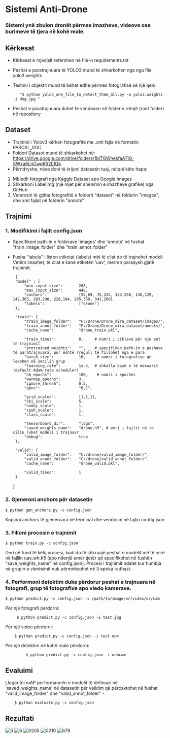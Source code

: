 # Sistemi Anti-Drone 

### Sistemi ynë zbulon dronët përmes imazheve, videove ose burimeve të tjera në kohë reale.

## Kërkesat
+ Kërkesat e mjedisit referohen në file-n requirements.txt
+ Peshat e paratrajnuara të YOLO3 mund të shkarkohen nga nga file yolo3.weights
+ Testimi i objektit mund të bëhet edhe përmes fotografisë së një qeni.

         "$ python yolo3_one_file_to_detect_them_all.py -w yolo3.weights -i dog.jpg "


+ Peshat e paratrajnuara duhet të vendosen në folderin rrënjë (root folder) në repository

## Dataset
+ Trajnimi i Yolov3 kërkon fotografitë me .xml fajla në formatin PASCAL_VOC.
+ Folderi Dataset mund të shkarkohet në: https://drive.google.com/drive/folders/1blTGWhekfaA7lG-XWxa6LnCwqK52L1Qk. 
+ Përndryshe, nëse doni të krijoni datasetin tuaj, ndiqni këto hapa:


1. Mbledh fotografi nga Kaggle Dataset apo Google Images
2.  Shkarkoni LabelImg (një mjet për shënimin e imazheve grafike) nga GitHub 
3.  Vendosni të gjitha fotografitë e folderit "dataset" në folderin "images", dhe xml fajlat në folderin "annots"

## Trajnimi 
### 1. Modifikimi i fajlit config.json
 + Specifikoni path-in e folderave 'images' dhe 'annots' në fushat "train_image_folder" dhe "train_annot_folder"
 + Fusha "labels" i liston etiketat (labels) mbi të cilat do të trajnohet modeli. Vetëm imazhet, të cilat e kanë etiketën 'uav', merren parasysh gjatë trajnimit.


        {
        "model" : {
            "min_input_size":       288,
            "max_input_size":       448,
            "anchors":              [55,69, 75,234, 133,240, 136,129, 142,363, 203,290, 228,184, 285,359, 341,260],
            "labels":               ["drone"]
        },

        "train": {
            "train_image_folder":   "F:/Drone/Drone_mira_dataset/images/", 
            "train_annot_folder":   "F:/Drone/Drone_mira_dataset/annots/",
            "cache_name":           "drone_train.pkl",

            "train_times":          8,     # numri i cikleve për nje set të trajnimit
            "pretrained_weights":   "",    # specifikon path-in e peshave të paratrajnuara, por është rregull të fillohet nga e para     
            "batch_size":           16,     # numri i fotografive që lexohen në secilin grup
            "learning_rate":        1e-4,  # shkalla bazë e të mesuarit (default Adam rate scheduler)
            "nb_epochs":            100,    # numri i epoches
            "warmup_epochs":        3,       
            "ignore_thresh":        0.5,
            "gpus":                 "0,1",

            "grid_scales":          [1,1,1],
            "obj_scale":            5,
            "noobj_scale":          1,
            "xywh_scale":           1,
            "class_scale":          1,

            "tensorboard_dir":      "logs",
            "saved_weights_name":   "drone.h5", # emri i fajlit në të cilin ruhet modeli i trajnuar
            "debug":                true    
        },

        "valid": {
            "valid_image_folder":   "C:/drone/valid_image_folder/",
            "valid_annot_folder":   "C:/drone/valid_annot_folder/",
            "cache_name":           "drone_valid.pkl",

            "valid_times":          1
        }
    }

### 2. Gjeneroni  anchors për datasetin
    $ python gen_anchors.py -c config.json
Kopjoni anchors të gjeneruara në terminal dhe vendosni në fajlin config.json 

###   3. Filloni procesin e trajnimit
    $ python train.py -c config.json
        
Deri në fund të këtij procesi, kodi do të shkruajë peshat e modelit më të mirë në fajllin uav_wh.h5 (apo ndonjë emër tjetër që specifikohet në fushën "save_weights_name" në config.json). Procesi i trajnimit ndalet kur humbja në grupin e vlerësimit nuk përmirësohet në 3 epoka radhazi.

### 4. Performoni detektim duke përdorur peshat e trajnuara në fotografi, grup të fotografive apo viedo kamerave.
    $ python predict.py -c config.json -i /path/to/image/or/video/or/cam
 Për një fotografi përdorni:
        
         $ python predict.py -c config.json -i test.jpg
Për një video përdorni: 


        $ python predict.py -c config.json -i test.mp4
Për një detektim në kohë reale përdorni:
            
             $ python predict.py -c config.json -i webcam

    

## Evaluimi
Llogaritni mAP performancën e modelit të  definuar në  'saved_weights_name' në datasetin për validim që përcaktohet në fushat "valid_image_folder" dhe "valid_annot_folder" - 

        $ python evaluate.py -c config.json

##  Rezultati

![5](https://user-images.githubusercontent.com/76743818/121774918-f6b34f00-cb84-11eb-8595-d045814295b5.jpg)
![6](https://user-images.githubusercontent.com/76743818/121774932-0337a780-cb85-11eb-9598-fcd156a4f6ac.jpg)
![0205](https://user-images.githubusercontent.com/76743818/121774939-0b8fe280-cb85-11eb-8c30-c7edc9ebcd17.jpg)
![0210](https://user-images.githubusercontent.com/76743818/121774941-0d59a600-cb85-11eb-880e-9542da4a5b0d.jpg)
![679](https://user-images.githubusercontent.com/76743818/121774944-0e8ad300-cb85-11eb-8923-605e7f84d474.jpg)
